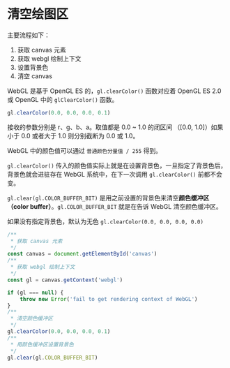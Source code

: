 # 清空绘图区

主要流程如下：

1. 获取 canvas 元素
2. 获取 webgl 绘制上下文
3. 设置背景色
4. 清空 canvas

WebGL 是基于 OpenGL ES 的，`gl.clearColor()` 函数对应着 OpenGL ES 2.0 或 OpenGL 中的 `glClearColor()` 函数。

```js
gl.clearColor(0.0, 0.0, 0.0, 0.1)
``` 
接收的参数分别是 r、g、b、a。取值都是 0.0 ~ 1.0 的闭区间 （[0.0, 1.0]）如果小于 0.0 或者大于 1.0 则分别截断为 0.0 或 1.0。

WebGL 中的颜色值可以通过 `普通颜色分量值 / 255` 得到。

`gl.clearColor()` 传入的颜色值实际上就是在设置背景色，一旦指定了背景色后，背景色就会进驻存在 WebGL 系统中，在下一次调用 `gl.clearColor()` 前都不会变。

`gl.clear(gl.COLOR_BUFFER_BIT)` 是用之前设置的背景色来清空**颜色缓冲区（color buffer）**。`gl.COLOR_BUFFER_BIT` 就是在告诉 WebGL 清空颜色缓冲区。

如果没有指定背景色，默认为无色 `gl.clearColor(0.0, 0.0, 0.0, 0.0)`

```js
/**
 * 获取 canvas 元素
 */
const canvas = document.getElementById('canvas')
/**
 * 获取 webgl 绘制上下文
 */
const gl = canvas.getContext('webgl')

if (gl === null) {
	throw new Error('fail to get rendering context of WebGL')
}
/**
 * 清空颜色缓冲区
 */
gl.clearColor(0.0, 0.0, 0.0, 0.1)
/**
 * 用颜色缓冲区设置背景色
 */
gl.clear(gl.COLOR_BUFFER_BIT)

```